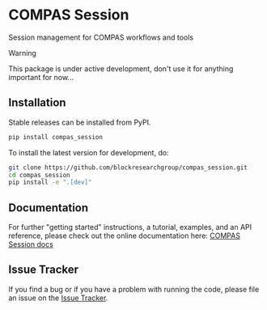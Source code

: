 # COMPAS Session

Session management for COMPAS workflows and tools

> [!WARNING]  
> This package is under active development,
> don't use it for anything important for now...

## Installation

Stable releases can be installed from PyPI.

```bash
pip install compas_session
```

To install the latest version for development, do:

```bash
git clone https://github.com/blockresearchgroup/compas_session.git
cd compas_session
pip install -e ".[dev]"
```

## Documentation

For further "getting started" instructions, a tutorial, examples, and an API reference,
please check out the online documentation here: [COMPAS Session docs](https://blockresearchgroup.github.io/compas_session)

## Issue Tracker

If you find a bug or if you have a problem with running the code, please file an issue on the [Issue Tracker](https://github.com/blockresearchgroup/compas_session/issues).

